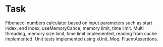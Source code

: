 # Task
Fibonacci numbers calculator based on input parameters such as start index, end index, useMemoryCahce, memory limit, time limit.
Multi threading, memory size limit, time limit implemented, reading from cache implemented.
Unit tests implemented using xUnit, Moq, FluentAssertions.
